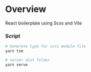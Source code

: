 # Overview

React boilerplate using Scss and Vite

### Script

```sh
# Generate type for scss module file
yarn tsm

# server dist folder
yarn serve
```
